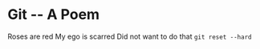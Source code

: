 Git -- A Poem
=============

Roses are red
My ego is scarred
Did not want to do that
`git reset --hard`
